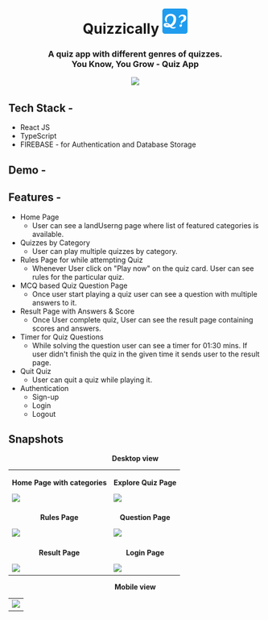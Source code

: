 <h1 align="center">
  Quizzically
<img height="50" src="https://raw.githubusercontent.com/manojasarsa/image-assets/main/quiz-app/quizIcon.png">
</h1>
<h3 align="center">
A quiz app with different genres of quizzes. <br/> You Know, You Grow - Quiz App
</h3>
<p align="center">
<img height="375" src="https://user-images.githubusercontent.com/36642146/172560648-2f822d54-538c-4ee1-9032-8f66f962701b.png">
</p>

## Tech Stack -

- React JS
- TypeScript
- FIREBASE - for Authentication and Database Storage

## Demo - 
## Features -

- Home Page
  - User can see a landUserng page where list of featured categories is available.    
- Quizzes by Category
  - User can play multiple quizzes by category.
- Rules Page for while attempting Quiz   
  - Whenever User click on "Play now" on the quiz card. User can see rules for the particular quiz. 
- MCQ based Quiz Question Page
  - Once user start playing a quiz user can see a question with multiple answers to it.
- Result Page with Answers & Score
  - Once User complete quiz, User can see the result page containing scores and answers.
- Timer for Quiz Questions
  - While solving the question user can see a timer for 01:30 mins. If user didn't finish the quiz in the given time it sends user to the result page.
- Quit Quiz
  - User can quit a quiz while playing it.
- Authentication
  - Sign-up
  - Login
  - Logout

## Snapshots

<table>
<p  align="center"><strong>Desktop view</strong></p>

<tr>
    <td>
        <p align="center"><strong>Home Page with categories</strong></p>
        <img src="https://user-images.githubusercontent.com/36642146/172561656-6e99bd1c-e521-4e55-84ef-48a19b935ce7.png"  />
    </td>
    <td>
        <p align="center"><strong>Explore Quiz Page</strong></p>
        <img src="https://user-images.githubusercontent.com/36642146/172561962-085670c9-3582-4b3d-8f03-df334eae5143.png"  />
    </td>
</tr> 
<tr>
    <td>
        <p align="center"><strong>Rules Page</strong></p>
        <img src="https://user-images.githubusercontent.com/36642146/172562285-f8ed2f08-26c2-41f9-b744-483087d10aa9.png"  />
    </td>
    <td>
        <p align="center"><strong>Question Page</strong></p>
        <img src="https://user-images.githubusercontent.com/36642146/172562495-e4597a88-a7c7-415b-a865-108145e7d9e9.png"  />
    </td>
</tr>
<tr>
    <td>
        <p align="center"><strong>Result Page</strong></p>
        <img src="https://user-images.githubusercontent.com/36642146/172563642-f98fb66a-fdc8-4b7c-84a5-c296e79ffe27.png"  />
    </td>
    <td>
        <p align="center"><strong>Login Page</strong></p>
        <img src="https://user-images.githubusercontent.com/36642146/172561779-9e6e30a6-13e0-439c-a573-d1d2a8418aa0.png"  />
    </td>
</tr>

</table>

<table>
    <p align="center"><strong>Mobile view</strong></p>
    <tr>
    <td>
        <img src="https://user-images.githubusercontent.com/36642146/172566524-688c2322-0143-4154-9bce-4aa6990ad869.png"  />
    </td>
</tr> 
</table>